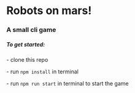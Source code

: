 <h1>Robots on mars!</h1>
<h3>A small cli game</h3>

<h5>To get started:</h5>
<p>- clone this repo</p>
<p>- run <code>npm install</code> in terminal</p>
<p>- run <code>npm run start</code> in terminal to start the game</p>
